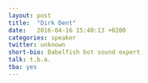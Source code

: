 ```yaml
---
layout: post
title:  "Dirk Dent"
date:   2016-04-16 15:40:13 +0200
categories: speaker
twitter: unknown
short-bio: Babelfish bot sound expert
talk: t.b.a.
tba: yes
---
```

